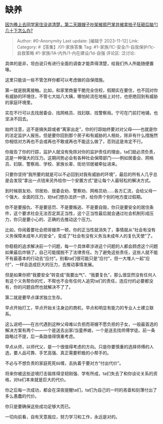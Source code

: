 # 缺养
[因为晚上去同学家住没讲清楚，第二天跟嫂子吵架被扇巴掌并被拿拍子狂砸后脑勺几十下怎么办?](https://www.zhihu.com/question/624574894/answer/3285573637)

> Author: #0-Anonymity
> Last update: [编辑于 2023-11-12]
> Link:
> Category: #【答集】/01-家族答集 
> Tag: #1-家族/1C-安全/1-自我保护/1c-自救策略 #1-家族/1A-内外/1-内在建设/1d-自强 
> 评论区:
> 泛讨论:

具体的是非，坦白说只有进行全面的调查才能弄得清楚，给我们外人所能随便置喙。

这里只能谈一些不管怎样你都可以考虑做的自保措施。

第一就是脱离接触。比如，和家里商量干脆完全住校，假期实在要住，也不回对你有威胁的环境住，不管七大姑八大姨，哪怕轮流在地板上对付，也拒绝回到有威胁的家庭环境里。

实在不行可以去找居委会、找网格员、找妇联、找警察局。宁可在门前打地铺，也坚决不回去。

始终注意，这不是搞失踪或者“离家出走”，你的行踪始终要对对父母——也就是你的法定监护人报告。但是要你回到那个房子和有威胁的人相处，除非有什么措施然你相信对方再也不会或再也不敢或再也不能这么做了，否则这是肯定不行。

你报告了你的行踪，监护人就没有免除对你的监护责任的理由，ta们就必须负责，这是一种强大的压力。这期间势必会有各种社会保障部门——例如居委会、网格员、妇联、警察局、学校、家族长辈、街坊邻居被牵扯进来。

只要你坚持“我所要的就是可以不必回到对我有威胁的环境”，最后的所有人几乎总是会发现“拿出一点钱来另外给你一个安置方式”是让每个人最轻松的解决方式。

到时候朋友劝、邻居劝、居委会劝、警察劝、网格员劝……各方汇流，会给父母一个强大、全面的压力，劝ta们想办法挤一挤，给你弄个别的地方度过假期。

你不是要报仇、不是要惩罚、不是要叛逃、不是要自毁，你只是要安全的居住条件，这个要求社会无法否定其正当性，这个正当性最后就会通过社会机制形成压力，你只是要小心的、正确的去推动这个压力。

比如，你闹着要社会把哥嫂弄一顿，你的正当性就消失了，事情就从“社会有没有义务保障未成年人的安全”，变成了“社会有没有义务当未成年人的复仇天使”了。

你稳稳的追求解决前一个问题，每一个具体牵涉进这个问题的人都会顾虑这个问题如果最后炸锅了，自己可能摆脱不了法律责任。为了避免这些责任，这些人就不能不有最基本的行动去“应付”。别看ta们很可能只是“应付”，但一大堆人一起“应付”，一样会造成巨大的压力，去推动事情发展。

但是如果你把“我要安全”转变成“我要出气”、“我要复仇”，那么很显然没有任何人有这个义务帮你的忙，不帮也不会有任何人追究ta们的责任，连应付的必要都没有，你的问题自然也就解决不了了。

第二就是要早点谋求独立生存。

早点开始打工，早点开始关注身边的商机，早点和明显有能力的专业人士建立联系。

这么说吧——在古代遇到这种父母难以负担而哥嫂不愿负担的子女，一般最首选的解决方案有两个——一个是送去出家/当童养媳，一个是送去找师傅学徒。前一条路略过不提，后一条路值得慎重考虑。

早点从师，以师代父，是一个很值得考虑的方向。只是你要慎重的选择师傅的人选，要人品可靠、手艺高强、真正需要积极的小帮手的。

不必与不想负责的家庭死死纠缠，去执着于要对方“付出代价”。

将来你被这些逆境打击锻炼得坚韧刚强、学有所成，ta们失去了和你谈论关系的资格，对ta们本来就是巨大的代价。

你之后每一次成功，都会在深夜提醒ta们，ta们为自己的一时的吝啬和刻薄付出了多么愚蠢的代价。

你只是要确保这些成功足够大而已。

一切向前看，自有天意报应，努力学习和工作，永远是对的。